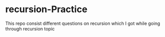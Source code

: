 # recursion-Practice

This repo consist different questions on recursion which I got while going through recursion topic
